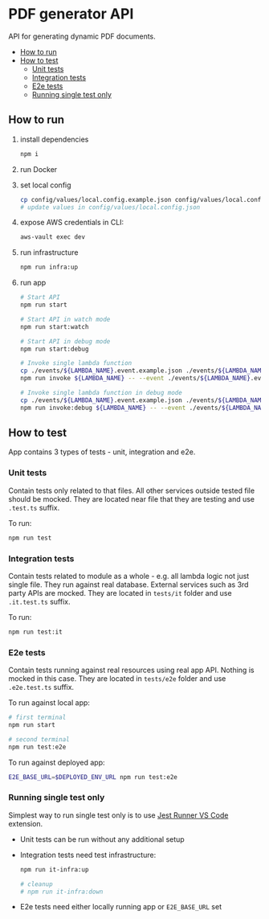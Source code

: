 # PDF generator API

API for generating dynamic PDF documents.

- [How to run](#how-to-run)
- [How to test](#how-to-test)
  - [Unit tests](#unit-tests)
  - [Integration tests](#integration-tests)
  - [E2e tests](#e2e-tests)
  - [Running single test only](#running-single-test-only)

## How to run

1. install dependencies
   ```bash
   npm i
   ```
1. run Docker
1. set local config
   ```bash
   cp config/values/local.config.example.json config/values/local.config.json
   # update values in config/values/local.config.json
   ```
1. expose AWS credentials in CLI:
   ```bash
   aws-vault exec dev
   ```
1. run infrastructure
   ```bash
   npm run infra:up
   ```
1. run app

   ```bash
   # Start API
   npm run start

   # Start API in watch mode
   npm run start:watch

   # Start API in debug mode
   npm run start:debug

   # Invoke single lambda function
   cp ./events/${LAMBDA_NAME}.event.example.json ./events/${LAMBDA_NAME}.event.json
   npm run invoke ${LAMBDA_NAME} -- --event ./events/${LAMBDA_NAME}.event.json

   # Invoke single lambda function in debug mode
   cp ./events/${LAMBDA_NAME}.event.example.json ./events/${LAMBDA_NAME}.event.json
   npm run invoke:debug ${LAMBDA_NAME} -- --event ./events/${LAMBDA_NAME}.event.json
   ```

## How to test

App contains 3 types of tests - unit, integration and e2e.

### Unit tests

Contain tests only related to that files. All other services outside tested file should be mocked.
They are located near file that they are testing and use `.test.ts` suffix.

To run:

```bash
npm run test
```

### Integration tests

Contain tests related to module as a whole - e.g. all lambda logic not just single file.
They run against real database. External services such as 3rd party APIs are mocked.
They are located in `tests/it` folder and use `.it.test.ts` suffix.

To run:

```bash
npm run test:it
```

### E2e tests

Contain tests running against real resources using real app API. Nothing is mocked in this case.
They are located in `tests/e2e` folder and use `.e2e.test.ts` suffix.

To run against local app:

```bash
# first terminal
npm run start

# second terminal
npm run test:e2e
```

To run against deployed app:

```bash
E2E_BASE_URL=$DEPLOYED_ENV_URL npm run test:e2e
```

### Running single test only

Simplest way to run single test only is to use [Jest Runner VS Code](https://marketplace.visualstudio.com/items?itemName=firsttris.vscode-jest-runner) extension.

- Unit tests can be run without any additional setup
- Integration tests need test infrastructure:

  ```bash
  npm run it-infra:up

  # cleanup
  # npm run it-infra:down
  ```

- E2e tests need either locally running app or `E2E_BASE_URL` set
